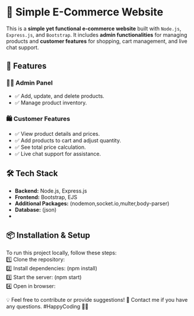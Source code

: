 ﻿# 🛒 Simple E-Commerce Website

This is a **simple yet functional e-commerce website** built with `Node.js`, `Express.js`, and `Bootstrap`. It includes **admin functionalities** for managing products and **customer features** for shopping, cart management, and live chat support.

## 🚀 Features

### 👨‍💻 Admin Panel
- ✅ Add, update, and delete products.
- ✅ Manage product inventory.

### 🛍️ Customer Features
- ✅ View product details and prices.
- ✅ Add products to cart and adjust quantity.
- ✅ See total price calculation.
- ✅ Live chat support for assistance.

## 🛠 Tech Stack
- **Backend:** Node.js, Express.js
- **Frontend:** Bootstrap, EJS
- **Additional Packages:** (nodemon,socket.io,multer,body-parser)
- **Database:** (json)
- 
## 📦 Installation & Setup
To run this project locally, follow these steps:</br>
1️⃣ Clone the repository:</br>
2️⃣ Install dependencies: (npm install)</br>
3️⃣ Start the server: (npm start)</br>
4️⃣ Open in browser:</br>

💡 Feel free to contribute or provide suggestions!
📧 Contact me if you have any questions.
#HappyCoding 🚀🎉

